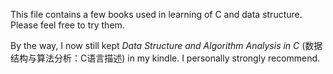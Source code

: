 This file contains a few books used in learning of C and data structure. Please feel free to try them.

By the way, I now still kept *Data Structure and Algorithm Analysis in C* (数据结构与算法分析：C语言描述) in my kindle. I personally strongly recommend.
